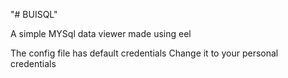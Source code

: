 "# BUISQL"

A simple MYSql data viewer made using eel

The config file has default credentials
Change it to your personal credentials